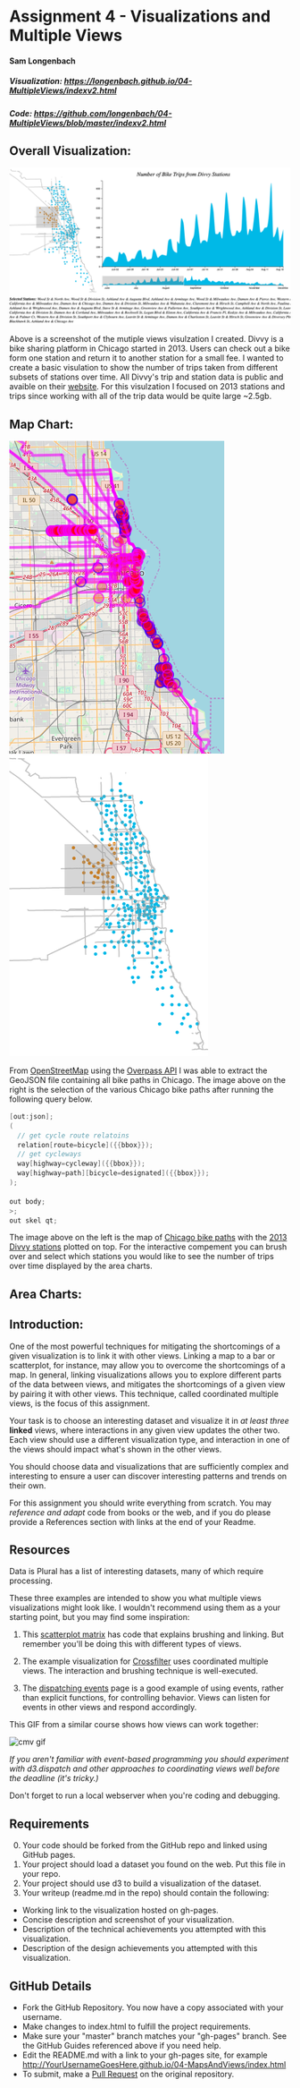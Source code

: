 Assignment 4 - Visualizations and Multiple Views  
===
#### Sam Longenbach
##### Visualization: https://longenbach.github.io/04-MultipleViews/indexv2.html
##### Code: https://github.com/longenbach/04-MultipleViews/blob/master/indexv2.html

## Overall Visualization:
![Visual](img/full.png)

Above is a screenshot of the mutiple views visulzation I created. Divvy is a bike sharing platform in Chicago started in 2013. Users can check out a bike form one station and return it to another station for a small fee. I wanted to create a basic visulation to show the number of trips taken from different subsets of stations over time. All Divvy's trip and station data is public and avaible on their [website](https://www.divvybikes.com/system-data). For this visulzation I focused on 2013 stations and trips since working with all of the trip data would be quite large ~2.5gb.  

## Map Chart:

![Map](img/geo_raw2.png)
![Map_Raw](img/map.png)

From [OpenStreetMap](https://www.openstreetmap.org/#map=11/41.8370/-87.6742) using the [Overpass API](https://overpass-turbo.eu/) I was able to extract the GeoJSON file containing all bike paths in Chicago. The image above on the right is the selection of the various Chicago bike paths after running the following query below. 

```Java 
[out:json];
(
  // get cycle route relatoins
  relation[route=bicycle]({{bbox}});
  // get cycleways
  way[highway=cycleway]({{bbox}});
  way[highway=path][bicycle=designated]({{bbox}});
);

out body;
>;
out skel qt;
```
The image above on the left is the map of [Chicago bike paths](https://github.com/longenbach/04-MultipleViews/blob/master/Chicago_BikePaths.geojson) with the [2013 Divvy stations](https://github.com/longenbach/04-MultipleViews/blob/master/Divvy_Stations_2013.csv) plotted on top. For the interactive compement you can brush over and select which stations you would like to see the number of trips over time displayed by the area charts.  

## Area Charts:





## Introduction:

One of the most powerful techniques for mitigating the shortcomings of a given visualization is to link it with other views.
Linking a map to a bar or scatterplot, for instance, may allow you to overcome the shortcomings of a map.
In general, linking visualizations allows you to explore different parts of the data between views, and mitigates the shortcomings of a given view by pairing it with other views.
This technique, called coordinated multiple views, is the focus of this assignment.

Your task is to choose an interesting dataset and visualize it in *at least three* **linked** views, where interactions in any given view updates the other two.
Each view should use a different visualization type, and interaction in one of the views should impact what's shown in the other views.

You should choose data and visualizations that are sufficiently complex and interesting to ensure a user can discover interesting patterns and trends on their own.

For this assignment you should write everything from scratch.
You may *reference and adapt* code from books or the web, and if you do please provide a References section with links at the end of your Readme.

Resources
---

Data is Plural has a list of interesting datasets, many of which require processing.

These three examples are intended to show you what multiple views visualizations might look like. 
I wouldn't recommend using them as a your starting point, but you may find some inspiration:

1. This [scatterplot matrix](http://bl.ocks.org/mbostock/4063663) has code that explains brushing and linking. But remember you'll be doing this with different types of views.

2. The example visualization for [Crossfilter](http://square.github.io/crossfilter/) uses coordinated multiple views. The interaction and brushing technique is well-executed.

3. The [dispatching events](https://github.com/d3/d3-dispatch) page is a good example of using events, rather than explicit functions, for controlling behavior. Views can listen for events in other views and respond accordingly.

This GIF from a similar course shows how views can work together:

![cmv gif](https://raw.githubusercontent.com/dataviscourse/2015-dataviscourse-homework/master/hw3/preview.gif)

*If you aren't familiar with event-based programming you should experiment with d3.dispatch and other approaches to coordinating views well before the deadline (it's tricky.)*

Don't forget to run a local webserver when you're coding and debugging.

Requirements
---

0. Your code should be forked from the GitHub repo and linked using GitHub pages.
1. Your project should load a dataset you found on the web. Put this file in your repo.
2. Your project should use d3 to build a visualization of the dataset. 
3. Your writeup (readme.md in the repo) should contain the following:

- Working link to the visualization hosted on gh-pages.
- Concise description and screenshot of your visualization.
- Description of the technical achievements you attempted with this visualization.
- Description of the design achievements you attempted with this visualization.

GitHub Details
---

- Fork the GitHub Repository. You now have a copy associated with your username.
- Make changes to index.html to fulfill the project requirements. 
- Make sure your "master" branch matches your "gh-pages" branch. See the GitHub Guides referenced above if you need help.
- Edit the README.md with a link to your gh-pages site, for example http://YourUsernameGoesHere.github.io/04-MapsAndViews/index.html
- To submit, make a [Pull Request](https://help.github.com/articles/using-pull-requests/) on the original repository.
